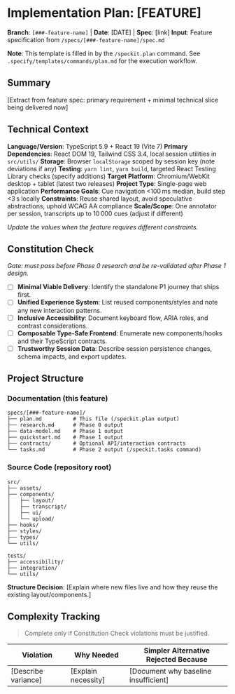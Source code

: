 # Implementation Plan: [FEATURE]

**Branch**: `[###-feature-name]` | **Date**: [DATE] | **Spec**: [link]
**Input**: Feature specification from `/specs/[###-feature-name]/spec.md`

**Note**: This template is filled in by the `/speckit.plan` command. See `.specify/templates/commands/plan.md` for the execution workflow.

## Summary

[Extract from feature spec: primary requirement + minimal technical slice being delivered now]

## Technical Context

**Language/Version**: TypeScript 5.9 + React 19 (Vite 7)
**Primary Dependencies**: React DOM 19, Tailwind CSS 3.4, local session utilities in `src/utils/`
**Storage**: Browser `localStorage` scoped by session key (note deviations if any)
**Testing**: `yarn lint`, `yarn build`, targeted React Testing Library checks (specify additions)
**Target Platform**: Chromium/WebKit desktop + tablet (latest two releases)
**Project Type**: Single-page web application
**Performance Goals**: Cue navigation <100 ms median, build step <3 s locally
**Constraints**: Reuse shared layout, avoid speculative abstractions, uphold WCAG AA compliance
**Scale/Scope**: One annotator per session, transcripts up to 10 000 cues (adjust if different)

_Update the values when the feature requires different constraints._

## Constitution Check

*Gate: must pass before Phase 0 research and be re-validated after Phase 1 design.*

- [ ] **Minimal Viable Delivery**: Identify the standalone P1 journey that ships first.
- [ ] **Unified Experience System**: List reused components/styles and note any new interaction patterns.
- [ ] **Inclusive Accessibility**: Document keyboard flow, ARIA roles, and contrast considerations.
- [ ] **Composable Type-Safe Frontend**: Enumerate new components/hooks and their TypeScript contracts.
- [ ] **Trustworthy Session Data**: Describe session persistence changes, schema impacts, and export updates.

## Project Structure

### Documentation (this feature)

```text
specs/[###-feature-name]/
├── plan.md          # This file (/speckit.plan output)
├── research.md      # Phase 0 output
├── data-model.md    # Phase 1 output
├── quickstart.md    # Phase 1 output
├── contracts/       # Optional API/interaction contracts
└── tasks.md         # Phase 2 output (/speckit.tasks command)
```

### Source Code (repository root)

```text
src/
├── assets/
├── components/
│   ├── layout/
│   ├── transcript/
│   ├── ui/
│   └── upload/
├── hooks/
├── styles/
├── types/
└── utils/

tests/
├── accessibility/
├── integration/
└── utils/
```

**Structure Decision**: [Explain where new files live and how they reuse the existing layout/components.]

## Complexity Tracking

> Complete only if Constitution Check violations must be justified.

| Violation | Why Needed | Simpler Alternative Rejected Because |
|-----------|------------|--------------------------------------|
| [Describe variance] | [Explain necessity] | [Document why baseline insufficient] |
